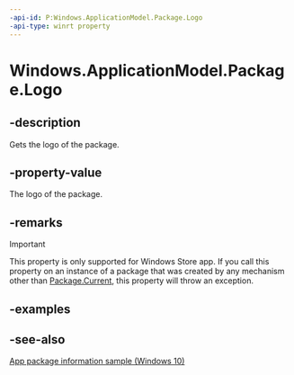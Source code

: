 ```yaml
---
-api-id: P:Windows.ApplicationModel.Package.Logo
-api-type: winrt property
---
```


<!-- Property syntax
public Windows.Foundation.Uri Logo { get; }
-->

# Windows.ApplicationModel.Package.Logo

## -description
Gets the logo of the package.

## -property-value
The logo of the package.

## -remarks
> [!IMPORTANT]
> This property is only supported for Windows Store app. If you call this property on an instance of a package that was created by any mechanism other than [Package.Current](package_current.md), this property will throw an exception.

## -examples

## -see-also
[App package information sample (Windows 10)](http://go.microsoft.com/fwlink/p/?LinkId=620581)